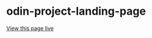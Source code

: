 # odin-project-landing-page

[View this page live](https://brandonzamorano.github.io/odin-project-landing-page/)
